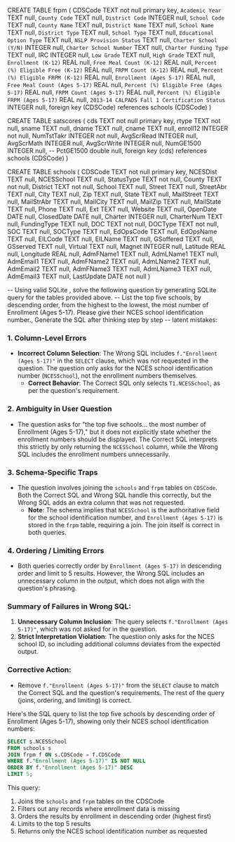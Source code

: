 
CREATE TABLE frpm
(
    CDSCode                                       TEXT not null
        primary key,
    `Academic Year`                               TEXT  null,
    `County Code`                                 TEXT  null,
    `District Code`                               INTEGER         null,
    `School Code`                                 TEXT  null,
    `County Name`                                 TEXT null,
    `District Name`                               TEXT null,
    `School Name`                                 TEXT null,
    `District Type`                               TEXT null,
    `School Type`                                 TEXT null,
    `Educational Option Type`                     TEXT null,
    `NSLP Provision Status`                       TEXT null,
    `Charter School (Y/N)`                        INTEGER    null,
    `Charter School Number`                       TEXT  null,
    `Charter Funding Type`                        TEXT null,
    IRC                                           INTEGER    null,
    `Low Grade`                                   TEXT  null,
    `High Grade`                                  TEXT null,
    `Enrollment (K-12)`                           REAL      null,
    `Free Meal Count (K-12)`                      REAL       null,
    `Percent (%) Eligible Free (K-12)`            REAL       null,
    `FRPM Count (K-12)`                           REAL       null,
    `Percent (%) Eligible FRPM (K-12)`            REAL       null,
    `Enrollment (Ages 5-17)`                      REAL       null,
    `Free Meal Count (Ages 5-17)`                 REAL       null,
    `Percent (%) Eligible Free (Ages 5-17)`       REAL       null,
    `FRPM Count (Ages 5-17)`                      REAL       null,
    `Percent (%) Eligible FRPM (Ages 5-17)`       REAL       null,
    `2013-14 CALPADS Fall 1 Certification Status` INTEGER    null,
    foreign key (CDSCode) references schools (CDSCode)
)

CREATE TABLE satscores
(
    cds         TEXT not null
        primary key,
    rtype       TEXT  not null,
    sname       TEXT null,
    dname       TEXT null,
    cname       TEXT null,
    enroll12    INTEGER         not null,
    NumTstTakr  INTEGER          not null,
    AvgScrRead  INTEGER          null,
    AvgScrMath  INTEGER          null,
    AvgScrWrite INTEGER          null,
    NumGE1500   INTEGER          null,
--     PctGE1500   double      null,
        foreign key (cds) references schools (CDSCode)
)

CREATE TABLE schools
(
    CDSCode     TEXT not null
        primary key,
    NCESDist    TEXT  null,
    NCESSchool  TEXT  null,
    StatusType  TEXT  not null,
    County      TEXT not null,
    District    TEXT not null,
    School      TEXT null,
    Street      TEXT null,
    StreetAbr   TEXT null,
    City        TEXT null,
    Zip         TEXT null,
    State       TEXT  null,
    MailStreet  TEXT null,
    MailStrAbr  TEXT null,
    MailCity    TEXT null,
    MailZip     TEXT null,
    MailState   TEXT  null,
    Phone       TEXT null,
    Ext         TEXT  null,
    Website     TEXT null,
    OpenDate    DATE        null,
    ClosedDate  DATE        null,
    Charter     INTEGER    null,
    CharterNum  TEXT  null,
    FundingType TEXT null,
    DOC         TEXT  not null,
    DOCType     TEXT not null,
    SOC         TEXT  null,
    SOCType     TEXT null,
    EdOpsCode   TEXT  null,
    EdOpsName   TEXT null,
    EILCode     TEXT  null,
    EILName     TEXT null,
    GSoffered   TEXT null,
    GSserved    TEXT  null,
    Virtual     TEXT  null,
    Magnet      INTEGER   null,
    Latitude    REAL      null,
    Longitude   REAL      null,
    AdmFName1   TEXT null,
    AdmLName1   TEXT null,
    AdmEmail1   TEXT null,
    AdmFName2   TEXT null,
    AdmLName2   TEXT null,
    AdmEmail2   TEXT null,
    AdmFName3   TEXT  null,
    AdmLName3   TEXT null,
    AdmEmail3   TEXT null,
    LastUpdate  DATE        not null
)


-- Using valid SQLite , solve the following question by generating SQLite query for the tables provided above.
-- List the top five schools, by descending order, from the highest to the lowest, the most number of Enrollment (Ages 5-17). Please give their NCES school identification number., 
Generate the SQL after thinking step by step
-- latent mistakes:
### 1. **Column-Level Errors**
   - **Incorrect Column Selection**: The Wrong SQL includes `f."Enrollment (Ages 5-17)"` in the `SELECT` clause, which was not requested in the question. The question only asks for the NCES school identification number (`NCESSchool`), not the enrollment numbers themselves.
     - **Correct Behavior**: The Correct SQL only selects `T1.NCESSchool`, as per the question's requirement.

### 2. **Ambiguity in User Question**
   - The question asks for "the top five schools... the most number of Enrollment (Ages 5-17)," but it does not explicitly state whether the enrollment numbers should be displayed. The Correct SQL interprets this strictly by only returning the `NCESSchool` column, while the Wrong SQL includes the enrollment numbers unnecessarily.

### 3. **Schema-Specific Traps**
   - The question involves joining the `schools` and `frpm` tables on `CDSCode`. Both the Correct SQL and Wrong SQL handle this correctly, but the Wrong SQL adds an extra column that was not requested.
     - **Note**: The schema implies that `NCESSchool` is the authoritative field for the school identification number, and `Enrollment (Ages 5-17)` is stored in the `frpm` table, requiring a join. The join itself is correct in both queries.

### 4. **Ordering / Limiting Errors**
   - Both queries correctly order by `Enrollment (Ages 5-17)` in descending order and limit to 5 results. However, the Wrong SQL includes an unnecessary column in the output, which does not align with the question's phrasing.

### Summary of Failures in Wrong SQL:
1. **Unnecessary Column Inclusion**: The query selects `f."Enrollment (Ages 5-17)"`, which was not asked for in the question.
2. **Strict Interpretation Violation**: The question only asks for the NCES school ID, so including additional columns deviates from the expected output.

### Corrective Action:
- Remove `f."Enrollment (Ages 5-17)"` from the `SELECT` clause to match the Correct SQL and the question's requirements. The rest of the query (joins, ordering, and limiting) is correct.






Here's the SQL query to list the top five schools by descending order of Enrollment (Ages 5-17), showing only their NCES school identification numbers:

```sql
SELECT s.NCESSchool
FROM schools s
JOIN frpm f ON s.CDSCode = f.CDSCode
WHERE f."Enrollment (Ages 5-17)" IS NOT NULL
ORDER BY f."Enrollment (Ages 5-17)" DESC
LIMIT 5;
```

This query:
1. Joins the `schools` and `frpm` tables on the CDSCode
2. Filters out any records where enrollment data is missing
3. Orders the results by enrollment in descending order (highest first)
4. Limits to the top 5 results
5. Returns only the NCES school identification number as requested